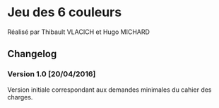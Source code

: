 # Jeu des 6 couleurs

Réalisé par Thibault VLACICH et Hugo MICHARD

## Changelog

### Version 1.0 [20/04/2016]
Version initiale correspondant aux demandes minimales du cahier des charges.